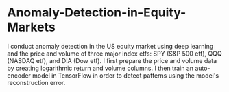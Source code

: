 # Anomaly-Detection-in-Equity-Markets
I conduct anomaly detection in the US equity market using deep learning and the price and volume of three major index etfs: SPY (S&amp;P 500 etf), QQQ (NASDAQ etf), and DIA (Dow etf). I first prepare the price and volume data by creating logarithmic return and volume columns. I then train an auto-encoder model in TensorFlow in order to detect patterns using the model's reconstruction error. 
